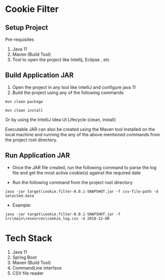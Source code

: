 # Cookie Filter

## Setup Project

Pre-requisites
1. Java 11
2. Maven (Build Tool)
3. Tool to open the project like Intellij, Eclipse , etc

## Build Application JAR
1. Open the project in any tool like IntelliJ and configure java 11
2. Build the project using any of the following commands

~~~
mvn clean package
~~~

~~~
mvn clean install
~~~

Or by using the IntelliJ Idea UI Lifecycle (clean, install)

Executable JAR can also be created using the Maven tool installed on the local machine and running the any of the above mentioned commands from the project root directory.


## Run Application JAR
- Once the JAR file created, run the following command to parse the log file and get the most active cookie(s) against the required date

- Run the following command from the project root directory

~~~
java -jar target\cookie.filter-0.0.1-SNAPSHOT.jar -f csv-file-path -d selected-date
~~~

- Example:

~~~
java -jar target\cookie.filter-0.0.1-SNAPSHOT.jar -f  src\main\resources\cookie_log.csv -d 2018-12-08
~~~

# Tech Stack

1. Java 11
2. Spring Boot
3. Maven (Build Tool)
4. CommandLine interface
5. CSV file reader

